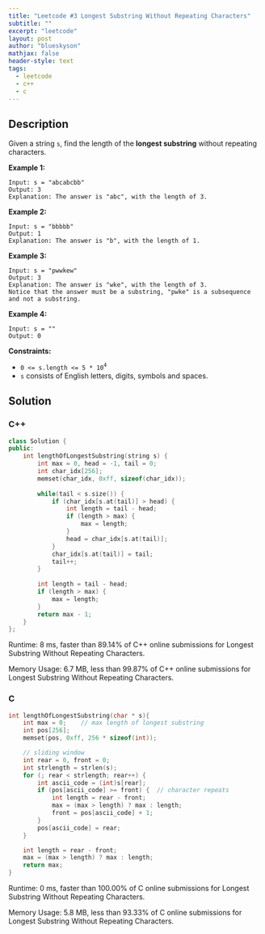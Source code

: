 ```yaml
---
title: "Leetcode #3 Longest Substring Without Repeating Characters"
subtitle: ""
excerpt: "leetcode"
layout: post
author: "blueskyson"
mathjax: false
header-style: text
tags:
  - leetcode
  - c++
  - c
---
```


## Description

Given a string `s`, find the length of the **longest substring** without repeating characters.

**Example 1:**

```non
Input: s = "abcabcbb"
Output: 3
Explanation: The answer is "abc", with the length of 3.
```

**Example 2:**

```non
Input: s = "bbbbb"
Output: 1
Explanation: The answer is "b", with the length of 1.
```

**Example 3:**

```non
Input: s = "pwwkew"
Output: 3
Explanation: The answer is "wke", with the length of 3.
Notice that the answer must be a substring, "pwke" is a subsequence and not a substring.
```

**Example 4:**

```non
Input: s = ""
Output: 0
```

**Constraints:**
- `0 <= s.length <= 5 * 10`<sup>`4`</sup>
- `s` consists of English letters, digits, symbols and spaces.

## Solution

### C++

```c++
class Solution {
public:
    int lengthOfLongestSubstring(string s) {
        int max = 0, head = -1, tail = 0;
        int char_idx[256];
        memset(char_idx, 0xff, sizeof(char_idx));
        
        while(tail < s.size()) {
            if (char_idx[s.at(tail)] > head) {
                int length = tail - head;
                if (length > max) {
                    max = length;
                }
                head = char_idx[s.at(tail)];
            }
            char_idx[s.at(tail)] = tail;
            tail++;
        }
        
        int length = tail - head;
        if (length > max) {
            max = length;
        }
        return max - 1;
    }
};
```

Runtime: 8 ms, faster than 89.14% of C++ online submissions for Longest Substring Without Repeating Characters.

Memory Usage: 6.7 MB, less than 99.87% of C++ online submissions for Longest Substring Without Repeating Characters.

### C

```c
int lengthOfLongestSubstring(char * s){
    int max = 0;    // max length of longest substring
    int pos[256];
    memset(pos, 0xff, 256 * sizeof(int));

    // sliding window
    int rear = 0, front = 0;
    int strlength = strlen(s);
    for (; rear < strlength; rear++) {
        int ascii_code = (int)s[rear];
        if (pos[ascii_code] >= front) {  // character repeats
            int length = rear - front;
            max = (max > length) ? max : length;
            front = pos[ascii_code] + 1;
        }
        pos[ascii_code] = rear;
    }

    int length = rear - front;
    max = (max > length) ? max : length;
    return max;
}
```

Runtime: 0 ms, faster than 100.00% of C online submissions for Longest Substring Without Repeating Characters.

Memory Usage: 5.8 MB, less than 93.33% of C online submissions for Longest Substring Without Repeating Characters.
